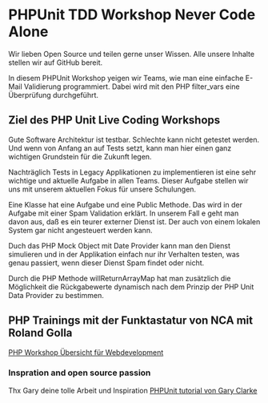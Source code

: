 # PHPUnit TDD Workshop Never Code Alone
Wir lieben Open Source und teilen gerne unser Wissen. Alle unsere Inhalte stellen wir auf GitHub bereit.

In diesem PHPUnit Workshop yeigen wir Teams, wie man eine einfache E-Mail Validierung programmiert. Dabei wird mit den PHP filter_vars eine Überprüfung durchgeführt.

## Ziel des PHP Unit Live Coding Workshops
Gute Software Architektur ist testbar. Schlechte kann nicht getestet werden. Und wenn von Anfang an auf Tests setzt, kann man hier einen ganz wichtigen Grundstein für die Zukunft legen.

Nachträglich Tests in Legacy Applikationen zu implementieren ist eine sehr wichtige und aktuelle Aufgabe in allen Teams. Dieser Aufgabe stellen wir uns mit unserem aktuellen Fokus für unsere Schulungen.

Eine Klasse hat eine Aufgabe und eine Public Methode. Das wird in der Aufgabe mit einer Spam Validation erklärt. In unserem Fall e geht man davon aus, daß es ein teurer externer Dienst ist. Der auch von einem lokalen System gar nicht angesteuert werden kann.

Duch das PHP Mock Object mit Date Provider kann man den Dienst simulieren und in der Applikation einfach nur ihr Verhalten testen, was genau passiert, wenn dieser Dienst Spam findet oder nicht.

Durch die PHP Methode willReturnArrayMap hat man zusätzlich die Möglichkeit die Rückgabewerte dynamisch nach dem Prinzip der PHP Unit Data Provider zu bestimmen.

## PHP Trainings mit der Funktastatur von NCA mit Roland Golla

[PHP Workshop Übersicht für Webdevelopment](https://nevercodealone.de/de/php-training)

### Inspration and open source passion
Thx Gary deine tolle Arbeit und Inspiration
[PHPUnit tutorial von Gary Clarke](https://github.com/GaryClarke/test-doubles-demo)
